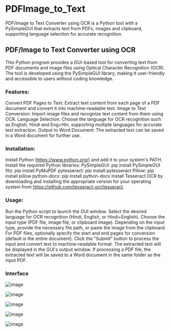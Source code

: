 # PDFImage_to_Text
PDF/Image to Text Converter using OCR is a Python tool with a PySimpleGUI that extracts text from PDFs, images and clipboard, supporting language selection for accurate recognition. 

## PDF/Image to Text Converter using OCR
This Python program provides a GUI-based tool for converting text from PDF documents and image files using Optical Character Recognition (OCR). The tool is developed using the PySimpleGUI library, making it user-friendly and accessible to users without coding knowledge.

### Features:
Convert PDF Pages to Text: Extract text content from each page of a PDF document and convert it into machine-readable text.
Image to Text Conversion: Import image files and recognize text content from them using OCR.
Language Selection: Choose the language for OCR recognition such as English, Hindi and Eng+Hin, supporting multiple languages for accurate text extraction.
Output to Word Document: The extracted text can be saved in a Word document for further use.

### Installation:
Install Python (https://www.python.org/) and add it to your system's PATH.
Install the required Python libraries:
PySimpleGUI: pip install PySimpleGUI
fitz: pip install PyMuPDF
pytesseract: pip install pytesseract
Pillow: pip install pillow
python-docx: pip install python-docx
Install Tesseract OCR by downloading and installing the appropriate version for your operating system from https://github.com/tesseract-ocr/tesseract.

### Usage:
Run the Python script to launch the GUI window.
Select the desired language for OCR recognition (Hindi, English, or Hindi+English).
Choose the input type (PDF file, image file, or clipboard image).
Depending on the input type, provide the necessary file path, or paste the image from the clipboard.
For PDF files, optionally specify the start and end pages for conversion (default is the entire document).
Click the "Submit" button to process the input and convert text to machine-readable format.
The extracted text will be displayed in the GUI's output window.
If processing a PDF file, the extracted text will be saved to a Word document in the same folder as the input PDF.

### Interface
![image](https://github.com/SHRISTIGUPT/PDFImage_to_Text/assets/91000887/fe01f81e-d672-4cf2-913d-6e8f515c2803)

![image](https://github.com/SHRISTIGUPT/PDFImage_to_Text/assets/91000887/24de6458-cc28-4702-a1e6-6650f9d83410)

![image](https://github.com/SHRISTIGUPT/PDFImage_to_Text/assets/91000887/d36fd68c-1a0b-4cbf-98e6-eb34a9aacdb9)

![image](https://github.com/SHRISTIGUPT/PDFImage_to_Text/assets/91000887/3efce529-b265-4e97-9809-b2b10d5a6250)

![image](https://github.com/SHRISTIGUPT/PDFImage_to_Text/assets/91000887/6216d337-f005-425c-ba14-c2a1a50d7958)
